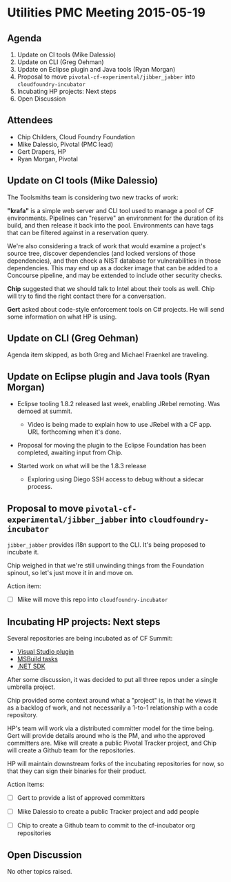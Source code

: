 # Utilities PMC Meeting 2015-05-19

## Agenda

1. Update on CI tools (Mike Dalessio)
2. Update on CLI (Greg Oehman)
3. Update on Eclipse plugin and Java tools (Ryan Morgan)
4. Proposal to move `pivotal-cf-experimental/jibber_jabber` into `cloudfoundry-incubator`
5. Incubating HP projects: Next steps
6. Open Discussion


## Attendees

- Chip Childers, Cloud Foundry Foundation
- Mike Dalessio, Pivotal (PMC lead)
- Gert Drapers, HP
- Ryan Morgan, Pivotal


## Update on CI tools (Mike Dalessio)

The Toolsmiths team is considering two new tracks of work:

__"krafa"__ is a simple web server and CLI tool used to manage a pool
of CF environments. Pipelines can "reserve" an environment for the
duration of its build, and then release it back into the
pool. Environments can have tags that can be filtered against in a
reservation query.

We're also considering a track of work that would examine a project's
source tree, discover dependencies (and locked versions of those
dependencies), and then check a NIST database for vulnerabilities in
those dependencies. This may end up as a docker image that can be
added to a Concourse pipeline, and may be extended to include other
security checks.

__Chip__ suggested that we should talk to Intel about their tools as
well. Chip will try to find the right contact there for a
conversation.

__Gert__ asked about code-style enforcement tools on C# projects. He
will send some information on what HP is using.


## Update on CLI (Greg Oehman)

Agenda item skipped, as both Greg and Michael Fraenkel are traveling.


## Update on Eclipse plugin and Java tools (Ryan Morgan)

* Eclipse tooling 1.8.2 released last week, enabling JRebel remoting. Was demoed at summit.
  - Video is being made to explain how to use JRebel with a CF app. URL forthcoming when it's done.

* Proposal for moving the plugin to the Eclipse Foundation has been completed, awaiting input from Chip.

* Started work on what will be the 1.8.3 release
  - Exploring using Diego SSH access to debug without a sidecar process.


## Proposal to move `pivotal-cf-experimental/jibber_jabber` into `cloudfoundry-incubator`

`jibber_jabber` provides i18n support to the CLI. It's being proposed to incubate it.

Chip weighed in that we're still unwinding things from the Foundation
spinout, so let's just move it in and move on.

Action item:

- [ ] Mike will move this repo into `cloudfoundry-incubator`


## Incubating HP projects: Next steps

Several repositories are being incubated as of CF Summit:

* [Visual Studio plugin][vsp]
* [MSBuild tasks][msbuild]
* [.NET SDK][sdk]

After some discussion, it was decided to put all three repos under a single umbrella project.

  [vsp]: https://github.com/cloudfoundry-incubator/cf-vs-extension
  [msbuild]: https://github.com/cloudfoundry-incubator/cf-msbuild-tasks
  [sdk]: https://github.com/cloudfoundry-incubator/cf-dotnet-sdk

Chip provided some context around what a "project" is, in that he
views it as a backlog of work, and not necessarily a 1-to-1
relationship with a code repository.

HP's team will work via a distributed committer model for the time
being. Gert will provide details around who is the PM, and who the
approved committers are. Mike will create a public Pivotal Tracker
project, and Chip will create a Github team for the repositories.

HP will maintain downstream forks of the incubating repositories for
now, so that they can sign their binaries for their product.

Action Items:

- [ ] Gert to provide a list of approved committers
- [ ] Mike Dalessio to create a public Tracker project and add people
- [ ] Chip to create a Github team to commit to the cf-incubator org repositories


## Open Discussion

No other topics raised.
